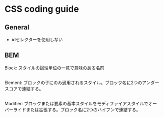 # CSS coding guide

## General

- idセレクターを使用しない

## BEM

Block: スタイルの論理単位の一意で意味のある名前

```css

```

Element: ブロックの子にのみ適用されるスタイル。ブロック名に2つのアンダースコアで連結する。

```css

```

Modifier: ブロックまたは要素の基本スタイルをモディファイアスタイルでオーバーライドまたは拡張する。ブロック名に2つのハイフンで連結する。

```css

```

